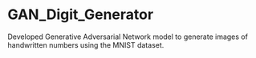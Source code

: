 # GAN_Digit_Generator

Developed Generative Adversarial Network model to generate images of handwritten numbers using the MNIST dataset.
